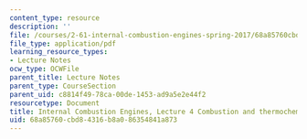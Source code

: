 ```yaml
---
content_type: resource
description: ''
file: /courses/2-61-internal-combustion-engines-spring-2017/68a85760cbd84316b8a086354841a873_MIT2_61S17_lec4.pdf
file_type: application/pdf
learning_resource_types:
- Lecture Notes
ocw_type: OCWFile
parent_title: Lecture Notes
parent_type: CourseSection
parent_uid: c8814f49-78ca-00de-1453-ad9a5e2e44f2
resourcetype: Document
title: Internal Combustion Engines, Lecture 4 Combustion and thermochemistry
uid: 68a85760-cbd8-4316-b8a0-86354841a873
---
```

